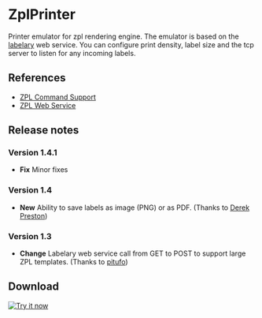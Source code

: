 # ZplPrinter

Printer emulator for zpl rendering engine. The emulator is based on the [labelary](http://labelary.com/service.html) web service. You can configure print density, label size and the tcp server to listen for any incoming labels.

## References
* [ZPL Command Support](http://labelary.com/docs.html)
* [ZPL Web Service](http://labelary.com/service.html)

## Release notes

### Version 1.4.1

* **Fix** Minor fixes

### Version 1.4

* **New** Ability to save labels as image (PNG) or as PDF. (Thanks to [Derek Preston](https://plus.google.com/116997222122087717848/posts))

### Version 1.3

* **Change** Labelary web service call from GET to POST to support large ZPL templates. (Thanks to [pitufo](https://github.com/sbinkert/ZplPrinter/issues/1))

## Download

<a target="_blank" href="https://chrome.google.com/webstore/detail/zpl-printer/phoidlklenidapnijkabnfdgmadlcmjo"><img alt="Try it now" src="https://raw.github.com/GoogleChrome/chrome-app-samples/master/tryitnowbutton_small.png" title="Click here to install ZplPrinter from the Chrome Web Store"/></a>
